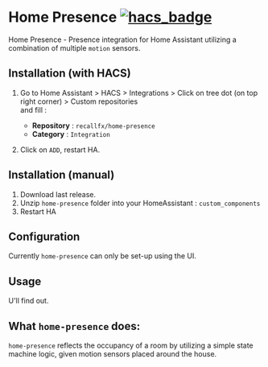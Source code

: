 # Home Presence [![hacs_badge](https://img.shields.io/badge/HACS-Custom-41BDF5.svg?style=for-the-badge)](https://github.com/hacs/integration)
Home Presence - Presence integration for Home Assistant utilizing a combination of multiple `motion` sensors.

## Installation (with HACS)

1. Go to Home Assistant > HACS > Integrations > Click on tree dot (on top right corner) > Custom repositories \
and fill :
   * **Repository** :  `recallfx/home-presence`
   * **Category** : `Integration` 

2. Click on `ADD`, restart HA.

## Installation (manual)
1. Download last release.
2. Unzip `home-presence` folder into your HomeAssistant : `custom_components`
3. Restart HA

## Configuration
Currently `home-presence` can only be set-up using the UI.

## Usage
U'll find out.

## What `home-presence` does:
`home-presence` reflects the occupancy of a room by utilizing a simple state machine logic, given motion sensors placed around the house.
